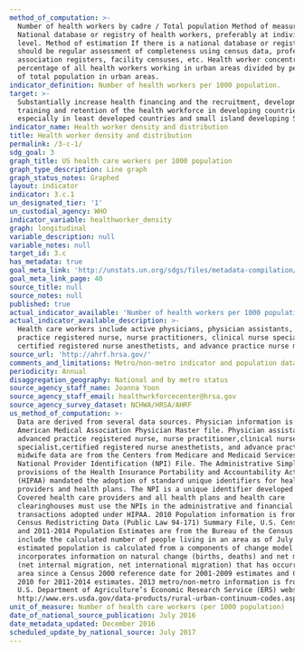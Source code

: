 ```yaml
---
method_of_computation: >-
  Number of health workers by cadre / Total population Method of measurement
  National database or registry of health workers, preferably at individual
  level. Method of estimation If there is a national database or registry, there
  should be regular assessment of completeness using census data, professional
  association registers, facility censuses, etc. Health worker concentration:
  percentage of all health workers working in urban areas divided by percentage
  of total population in urban areas.
indicator_definition: Number of health workers per 1000 population.
target: >-
  Substantially increase health financing and the recruitment, development,
  training and retention of the health workforce in developing countries,
  especially in least developed countries and small island developing States.
indicator_name: Health worker density and distribution
title: Health worker density and distribution
permalink: /3-c-1/
sdg_goal: 3
graph_title: US health care workers per 1000 population
graph_type_description: Line graph
graph_status_notes: Graphed
layout: indicator
indicator: 3.c.1
un_designated_tier: '1'
un_custodial_agency: WHO
indicator_variable: healthworker_density
graph: longitudinal
variable_description: null
variable_notes: null
target_id: 3.c
has_metadata: true
goal_meta_link: 'http://unstats.un.org/sdgs/files/metadata-compilation/Metadata-Goal-3.pdf'
goal_meta_link_page: 40
source_title: null
source_notes: null
published: true
actual_indicator_available: 'Number of health workers per 1000 population and by metropolitan status '
actual_indicator_available_description: >-
  Health care workers include active physicians, physician assistants, advanced
  practice registered nurse, nurse practitioners, clinical nurse specialist,
  certified registered nurse anesthetists, and advance practice nurse midwives.
source_url: 'http://ahrf.hrsa.gov/'
comments_and_limitations: Metro/non-metro indicator and population data are obtained from AHRF.
periodicity: Annual
disaggregation_geography: National and by metro status
source_agency_staff_name: Joanna Yoon
source_agency_staff_email: healthwrkforcecenter@hrsa.gov
source_agency_survey_dataset: NCHWA/HRSA/AHRF
us_method_of_computation: >-
  Data are derived from several data sources. Physician information is from the
  American Medical Association Physician Master file. Physician assistant,
  advanced practice registered nurse, nurse practitioner,clinical nurse
  specialist,certified registered nurse anesthetists, and advance practice nurse
  midwife data are from the Centers from Medicare and Medicaid Services (CMS)
  National Provider Identification (NPI) File. The Administrative Simplification
  provisions of the Health Insurance Portability and Accountability Act of 1996
  (HIPAA) mandated the adoption of standard unique identifiers for health care
  providers and health plans. The NPI is a unique identifier developed by CMS.
  Covered health care providers and all health plans and health care
  clearinghouses must use the NPIs in the administrative and financial
  transactions adopted under HIPAA. 2010 Population information is from 2010
  Census Redistricting Data (Public Law 94-171) Summary File, U.S. Census Bureau
  and 2011-2014 Population Estimates are from the Bureau of the Census and
  include the calculated number of people living in an area as of July 1. The
  estimated population is calculated from a components of change model that
  incorporates information on natural change (births, deaths) and net migration
  (net internal migration, net international migration) that has occurred in an
  area since a Census 2000 reference date for 2001-2009 estimates and Census
  2010 for 2011-2014 estimates. 2013 metro/non-metro information is from the
  U.S. Department of Agriculture’s Economic Research Service (ERS) website: 
  http://www.ers.usda.gov/data-products/rural-urban-continuum-codes.aspx.
unit_of_measure: Number of health care workers (per 1000 population)
date_of_national_source_publication: July 2016
date_metadata_updated: December 2016
scheduled_update_by_national_source: July 2017
---
```

